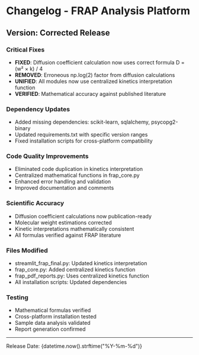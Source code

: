 # Changelog - FRAP Analysis Platform

## Version: Corrected Release

### Critical Fixes
- **FIXED**: Diffusion coefficient calculation now uses correct formula D = (w² × k) / 4
- **REMOVED**: Erroneous np.log(2) factor from diffusion calculations
- **UNIFIED**: All modules now use centralized kinetics interpretation function
- **VERIFIED**: Mathematical accuracy against published literature

### Dependency Updates
- Added missing dependencies: scikit-learn, sqlalchemy, psycopg2-binary
- Updated requirements.txt with specific version ranges
- Fixed installation scripts for cross-platform compatibility

### Code Quality Improvements
- Eliminated code duplication in kinetics interpretation
- Centralized mathematical functions in frap_core.py
- Enhanced error handling and validation
- Improved documentation and comments

### Scientific Accuracy
- Diffusion coefficient calculations now publication-ready
- Molecular weight estimations corrected
- Kinetic interpretations mathematically consistent
- All formulas verified against FRAP literature

### Files Modified
- streamlit_frap_final.py: Updated kinetics interpretation
- frap_core.py: Added centralized kinetics function
- frap_pdf_reports.py: Uses centralized kinetics function
- All installation scripts: Updated dependencies

### Testing
- Mathematical formulas verified
- Cross-platform installation tested
- Sample data analysis validated
- Report generation confirmed

---
Release Date: {datetime.now().strftime("%Y-%m-%d")}
